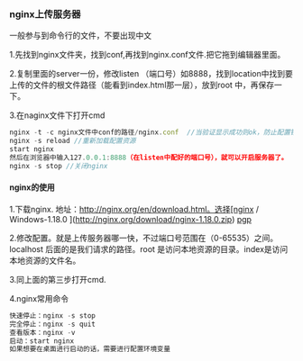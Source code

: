 ### nginx上传服务器

一般参与到命令行的文件，不要出现中文

1.先找到nginx文件夹，找到conf,再找到nginx.conf文件.把它拖到编辑器里面。

2.复制里面的server一份，修改listen （端口号）如8888，找到location中找到要上传的文件的根文件路径（能看到index.html那一层），放到root 中，再保存一下。

3.在naginx文件下打开cmd

```js
nginx -t -c nginx文件中conf的路径/nginx.conf  //当验证显示成功则ok，防止配置错误
nginx -s reload //重新加载配置资源
start nginx
然后在浏览器中输入127.0.0.1:8888（在listen中配好的端口号），就可以开启服务器了。
nginx -s stop //关闭nginx
```

#### nginx的使用

1.下载nginx. 地址：http://nginx.org/en/download.html。选择[nginx / Windows-1.18.0 ](http://nginx.org/download/nginx-1.18.0.zip) [pgp](http://nginx.org/download/nginx-1.18.0.zip.asc)

2.修改配置。就是上传服务器哪一快，不过端口号范围在（0-65535）之间。localhost 后面的是我们请求的路径。root 是访问本地资源的目录。index是访问本地资源的文件名。

3.同上面的第三步打开cmd.

4.nginx常用命令

```js
快速停止：nginx -s stop
完全停止：nginx -s quit
查看版本：nginx -v
启动：start nginx 
如果想要在桌面进行启动的话，需要进行配置环境变量
```

